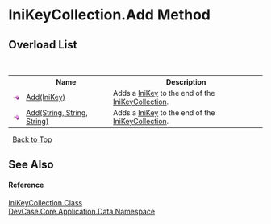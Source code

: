 # IniKeyCollection.Add Method 
 


## Overload List
&nbsp;<table><tr><th></th><th>Name</th><th>Description</th></tr><tr><td>![Public method](media/pubmethod.gif "Public method")</td><td><a href="M_DevCase_Core_Application_Data_IniKeyCollection_Add">Add(IniKey)</a></td><td>
Adds a <a href="T_DevCase_Core_Application_Data_IniKey">IniKey</a> to the end of the <a href="T_DevCase_Core_Application_Data_IniKeyCollection">IniKeyCollection</a>.</td></tr><tr><td>![Public method](media/pubmethod.gif "Public method")</td><td><a href="M_DevCase_Core_Application_Data_IniKeyCollection_Add_1">Add(String, String, String)</a></td><td>
Adds a <a href="T_DevCase_Core_Application_Data_IniKey">IniKey</a> to the end of the <a href="T_DevCase_Core_Application_Data_IniKeyCollection">IniKeyCollection</a>.</td></tr></table>&nbsp;
<a href="#inikeycollection.add-method">Back to Top</a>

## See Also


#### Reference
<a href="T_DevCase_Core_Application_Data_IniKeyCollection">IniKeyCollection Class</a><br /><a href="N_DevCase_Core_Application_Data">DevCase.Core.Application.Data Namespace</a><br />